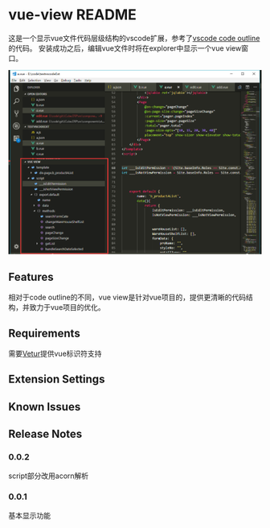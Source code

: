 # vue-view README

这是一个显示vue文件代码层级结构的vscode扩展，参考了[vscode code outline](https://github.com/patrys/vscode-code-outline)的代码。
安装成功之后，编辑vue文件时将在explorer中显示一个vue view窗口。

![v0.0.1.png](https://github.com/bhoold/vscode-vue-view/raw/master/screenshots/v0.0.1.png)

## Features

相对于code outline的不同，vue view是针对vue项目的，提供更清晰的代码结构，并致力于vue项目的优化。

## Requirements

需要[Vetur](https://marketplace.visualstudio.com/items?itemName=octref.vetur)提供vue标识符支持

## Extension Settings



## Known Issues



## Release Notes

### 0.0.2

script部分改用acorn解析

### 0.0.1

基本显示功能